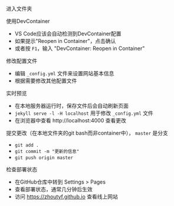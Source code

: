 进入文件夹

使用DevContainer
- VS Code应该会自动检测到DevContainer配置
- 如果提示"Reopen in Container"，点击确认
- 或者按 `F1`，输入 "DevContainer: Reopen in Container"

修改配置文件
- 编辑 `_config.yml` 文件来设置网站基本信息
- 根据需要修改其他配置文件

实时预览
- 在本地服务器运行时，保存文件后会自动刷新页面
-  `jekyll serve -l -H localhost` 用于修改 `_config.yml` 文件
- 在浏览器中查看 http://localhost:4000 查看更改

提交更改（在本地文件夹的git bash而非container中）， `master` 是分支
-  `git add .` 
-  `git commit -m "更新的信息"` 
-  `git push origin master` 

检查部署状态
- 在GitHub仓库中转到 Settings > Pages
- 查看部署状态，通常几分钟后生效
- 访问 https://zhoutyf.github.io 查看线上网站
